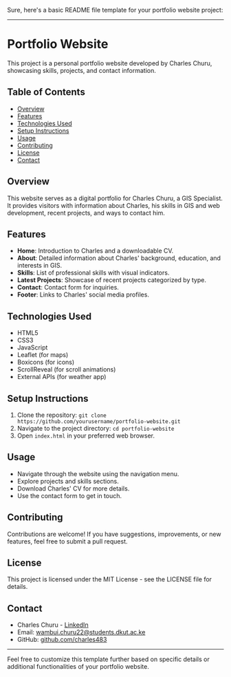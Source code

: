 Sure, here's a basic README file template for your portfolio website project:

---

# Portfolio Website

This project is a personal portfolio website developed by Charles Churu, showcasing skills, projects, and contact information.

## Table of Contents

- [Overview](#overview)
- [Features](#features)
- [Technologies Used](#technologies-used)
- [Setup Instructions](#setup-instructions)
- [Usage](#usage)
- [Contributing](#contributing)
- [License](#license)
- [Contact](#contact)

## Overview

This website serves as a digital portfolio for Charles Churu, a GIS Specialist. It provides visitors with information about Charles, his skills in GIS and web development, recent projects, and ways to contact him.

## Features

- **Home**: Introduction to Charles and a downloadable CV.
- **About**: Detailed information about Charles' background, education, and interests in GIS.
- **Skills**: List of professional skills with visual indicators.
- **Latest Projects**: Showcase of recent projects categorized by type.
- **Contact**: Contact form for inquiries.
- **Footer**: Links to Charles' social media profiles.

## Technologies Used

- HTML5
- CSS3
- JavaScript
- Leaflet (for maps)
- Boxicons (for icons)
- ScrollReveal (for scroll animations)
- External APIs (for weather app)

## Setup Instructions

1. Clone the repository: `git clone https://github.com/yourusername/portfolio-website.git`
2. Navigate to the project directory: `cd portfolio-website`
3. Open `index.html` in your preferred web browser.

## Usage

- Navigate through the website using the navigation menu.
- Explore projects and skills sections.
- Download Charles' CV for more details.
- Use the contact form to get in touch.

## Contributing

Contributions are welcome! If you have suggestions, improvements, or new features, feel free to submit a pull request.

## License

This project is licensed under the MIT License - see the LICENSE file for details.

## Contact

- Charles Churu - [LinkedIn](https://www.linkedin.com/in/charles-wambui-853834260/)
- Email: [wambui.churu22@students.dkut.ac.ke](mailto:wambui.churu22@students.dkut.ac.ke)
- GitHub: [github.com/charles483](https://github.com/charles483)

---

Feel free to customize this template further based on specific details or additional functionalities of your portfolio website.